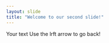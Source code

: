 ```yaml
---
layout: slide
title: "Welcome to our second slide!"
---
```

Your text
Use the lrft arrow to go back!

